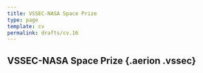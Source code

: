 ```yaml
---
title: VSSEC-NASA Space Prize
type: page
template: cv
permalink: drafts/cv.16
---
```

## VSSEC-NASA Space Prize {.aerion .vssec}